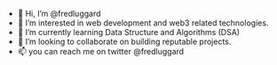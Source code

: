 - 👋 Hi, I’m @fredluggard
- 👀 I’m interested in web development and web3 related technologies.
- 🌱 I’m currently learning Data Structure and Algorithms (DSA)
- 💞️ I’m looking to collaborate on building reputable projects.
- 📫 you can reach me on twitter @fredluggard

<!---
fredluggard/fredluggard is a ✨ special ✨ repository because its `README.md` (this file) appears on your GitHub profile.
You can click the Preview link to take a look at your changes.
--->
